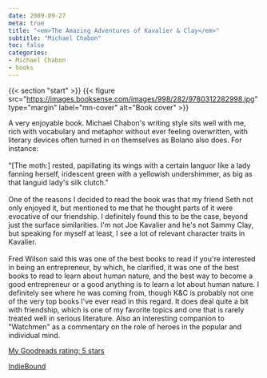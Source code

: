 ```yaml
---
date: 2009-09-27
meta: true
title: "<em>The Amazing Adventures of Kavalier & Clay</em>"
subtitle: "Michael Chabon"
toc: false
categories:
- Michael Chabon
- books
---
```


{{< section "start" >}}
{{< figure src="https://images.booksense.com/images/998/282/9780312282998.jpg" type="margin" label="mn-cover" alt="Book cover" >}}

A very enjoyable book. Michael Chabon's writing style sits well with me, rich with vocabulary and metaphor without ever feeling overwritten, with literary devices often turned in on themselves as Bolano also does. For instance:<br /><br />"[The moth:] rested, papillating its wings with a certain languor like a lady fanning herself, iridescent green with a yellowish undershimmer, as big as that languid lady's silk clutch."<br /><br />One of the reasons I decided to read the book was that my friend Seth not only enjoyed it, but mentioned to me that he thought parts of it were evocative of our friendship. I definitely found this to be the case, beyond just the surface similarities. I'm not Joe Kavalier and he's not Sammy Clay, but speaking for myself at least, I see a lot of relevant character traits in Kavalier. <br /><br />Fred Wilson said this was one of the best books to read if you're interested in being an entrepreneur, by which, he clarified, it was one of the best books to read to learn about human nature, and the best way to become a good entrepreneur or a good anything is to learn a lot about human nature. I definitely see where he was coming from, though K&amp;C is probably not one of the very top books I've ever read in this regard. It does deal quite a bit with friendship, which is one of my favorite topics and one that is rarely treated well in serious literature. Also an interesting companion to "Watchmen" as a commentary on the role of heroes in the popular and individual mind.

[My Goodreads rating: 5 stars](https://www.goodreads.com/review/show/70076385)  

[IndieBound](https://www.indiebound.org/book/9780312282998)
